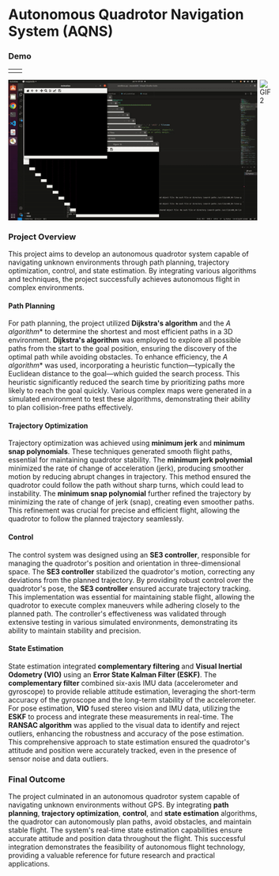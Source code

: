 # Autonomous Quadrotor Navigation System (AQNS)

### Demo 

|   |   |
|---|---|
|   |   |

<div style="display: flex; flex-direction: row; justify-content: space-between;">
  <img src="demo.gif" alt="GIF 1" style="width: 100%; margin-right: 1%;">
  <img src="real.gif" alt="GIF 2" style="width: 100%;">
</div>

### Project Overview

This project aims to develop an autonomous quadrotor system capable of navigating unknown environments through path planning, trajectory optimization, control, and state estimation. By integrating various algorithms and techniques, the project successfully achieves autonomous flight in complex environments.

#### Path Planning

For path planning, the project utilized **Dijkstra's algorithm** and the **A* algorithm** to determine the shortest and most efficient paths in a 3D environment. **Dijkstra's algorithm** was employed to explore all possible paths from the start to the goal position, ensuring the discovery of the optimal path while avoiding obstacles. To enhance efficiency, the **A* algorithm** was used, incorporating a heuristic function—typically the Euclidean distance to the goal—which guided the search process. This heuristic significantly reduced the search time by prioritizing paths more likely to reach the goal quickly. Various complex maps were generated in a simulated environment to test these algorithms, demonstrating their ability to plan collision-free paths effectively.

#### Trajectory Optimization

Trajectory optimization was achieved using **minimum jerk** and **minimum snap polynomials**. These techniques generated smooth flight paths, essential for maintaining quadrotor stability. The **minimum jerk polynomial** minimized the rate of change of acceleration (jerk), producing smoother motion by reducing abrupt changes in trajectory. This method ensured the quadrotor could follow the path without sharp turns, which could lead to instability. The **minimum snap polynomial** further refined the trajectory by minimizing the rate of change of jerk (snap), creating even smoother paths. This refinement was crucial for precise and efficient flight, allowing the quadrotor to follow the planned trajectory seamlessly.

#### Control

The control system was designed using an **SE3 controller**, responsible for managing the quadrotor's position and orientation in three-dimensional space. The **SE3 controller** stabilized the quadrotor's motion, correcting any deviations from the planned trajectory. By providing robust control over the quadrotor's pose, the **SE3 controller** ensured accurate trajectory tracking. This implementation was essential for maintaining stable flight, allowing the quadrotor to execute complex maneuvers while adhering closely to the planned path. The controller's effectiveness was validated through extensive testing in various simulated environments, demonstrating its ability to maintain stability and precision.

#### State Estimation

State estimation integrated **complementary filtering** and **Visual Inertial Odometry (VIO)** using an **Error State Kalman Filter (ESKF)**. The **complementary filter** combined six-axis IMU data (accelerometer and gyroscope) to provide reliable attitude estimation, leveraging the short-term accuracy of the gyroscope and the long-term stability of the accelerometer. For pose estimation, **VIO** fused stereo vision and IMU data, utilizing the **ESKF** to process and integrate these measurements in real-time. The **RANSAC algorithm** was applied to the visual data to identify and reject outliers, enhancing the robustness and accuracy of the pose estimation. This comprehensive approach to state estimation ensured the quadrotor's attitude and position were accurately tracked, even in the presence of sensor noise and data outliers.

### Final Outcome

The project culminated in an autonomous quadrotor system capable of navigating unknown environments without GPS. By integrating **path planning**, **trajectory optimization**, **control**, and **state estimation** algorithms, the quadrotor can autonomously plan paths, avoid obstacles, and maintain stable flight. The system's real-time state estimation capabilities ensure accurate attitude and position data throughout the flight. This successful integration demonstrates the feasibility of autonomous flight technology, providing a valuable reference for future research and practical applications.

